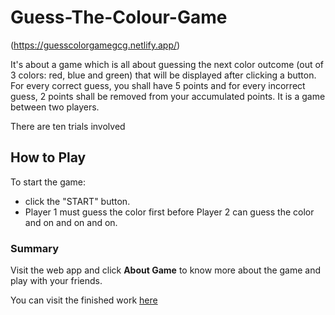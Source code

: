 # Guess-The-Colour-Game

(https://guesscolorgamegcg.netlify.app/)

It's about a game which is all about guessing the next color outcome (out of 3 colors: red, blue and green) that will be displayed after clicking a button. For every correct guess, you shall have 5 points and for every incorrect guess, 2 points shall be removed from your accumulated points. It is a game between two players.

There are ten trials involved

## How to Play

To start the game:

- click the "START" button.
- Player 1 must guess the color first before Player 2 can guess the color and on and on and on.

### Summary

Visit the web app and click **About Game** to know more about the game and play with your friends.

You can visit the finished work [here](https://guesscolorgamegcg.netlify.app/)
